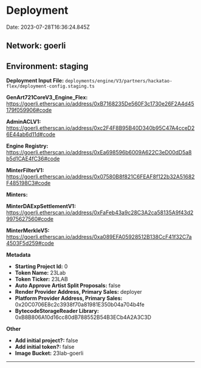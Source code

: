 
# Deployment

Date: 2023-07-28T16:36:24.845Z

## **Network:** goerli

## **Environment:** staging

**Deployment Input File:** `deployments/engine/V3/partners/hackatao-flex/deployment-config.staging.ts`

**GenArt721CoreV3_Engine_Flex:** https://goerli.etherscan.io/address/0xB7168235De560F3c1730e26F2A4d45179f059906#code

**AdminACLV1:** https://goerli.etherscan.io/address/0xc2F4F8B95B40D340b95C47A4cceD26E44ab6d11d#code

**Engine Registry:** https://goerli.etherscan.io/address/0xEa698596b6009A622C3eD00dD5a8b5d1CAE4fC36#code

**MinterFilterV1:** https://goerli.etherscan.io/address/0x07580B8f821C6FEAF8f122b32A51682F485198C3#code

**Minters:**

**MinterDAExpSettlementV1:** https://goerli.etherscan.io/address/0xFaFeb43a9c28C3A2ca58135A9f43d29975627560#code

**MinterMerkleV5:** https://goerli.etherscan.io/address/0xa089EFA05928512B138CcF41f32C7a4503F5d259#code



**Metadata**

- **Starting Project Id:** 0
- **Token Name:** 23Lab
- **Token Ticker:** 23LAB
- **Auto Approve Artist Split Proposals:** false
- **Render Provider Address, Primary Sales:** deployer
- **Platform Provider Address, Primary Sales:** 0x20C0706E8c2c3938f70a81981E350b04a704b4fe
- **BytecodeStorageReader Library:** 0xB8B806A10d16cc80dB788552B54B3ECb4A2A3C3D

**Other**

- **Add initial project?:** false
- **Add initial token?:** false
- **Image Bucket:** 23lab-goerli

---

